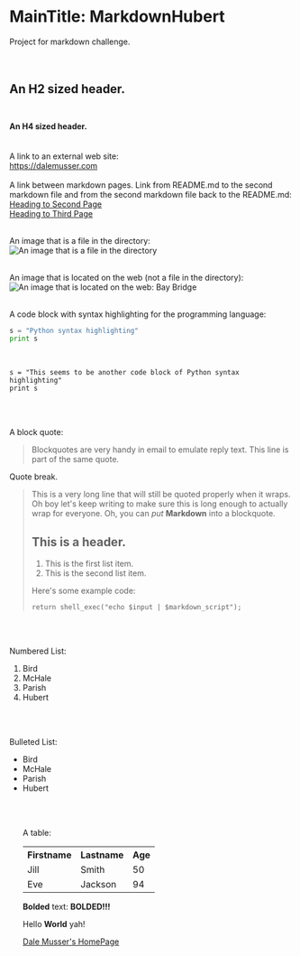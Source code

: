 # MainTitle: MarkdownHubert</br>
Project for markdown challenge.</br></br></br>
## An H2 sized header.</br></br>
#### An H4 sized header.</br></br>
A link to an external web site:</br>
<https://dalemusser.com></br></br>
A link between markdown pages. Link from README.md to the second markdown file and from the second markdown file back to the README.md:</br>
[Heading to Second Page](second.md)</br>
[Heading to Third Page](third.md)</br></br>

An image that is a file in the directory:</br>
![An image that is a file in the directory](https://github.com/Alifanfaron/MarkdownHubert/blob/master/A%20image%20file.png "this is the title text that you succeed in hovering to see")</br></br>

An image that is located on the web (not a file in the directory):</br>
![An image that is located on the web: Bay Bridge](http://www.baybridgeinfo.org/sites/default/files/styles/Poster600337/public/images/implosion_3.jpg?itok=keFIbNiu "this is the title text of the image that is located on the web that you succeed in hovering to see")</br></br>

A code block with syntax highlighting for the programming language:</br>
```python
s = "Python syntax highlighting"
print s
```
</br>
<pre><code>s = "This seems to be another code block of Python syntax highlighting"
print s</code></pre></br></br>

A block quote:</br>
> Blockquotes are very handy in email to emulate reply text.
> This line is part of the same quote.</br>

Quote break.</br>

> This is a very long line that will still be quoted properly when it wraps. Oh boy let's keep writing to make sure this is long enough to actually wrap for everyone. Oh, you can *put* **Markdown** into a blockquote.
> ## This is a header.
> 
> 1.   This is the first list item.
> 2.   This is the second list item.
> 
> Here's some example code:
> 
>     return shell_exec("echo $input | $markdown_script");

</br></br>

Numbered List:</br>
<ol>
<li>Bird</li>
<li>McHale</li>
<li>Parish</li>
<li>Hubert</li>
</ol>

</br></br>

Bulleted List:</br>
<ul>
<li>Bird</li>
<li>McHale</li>
<li>Parish</li>
<li>Hubert</li>
</ol>

</br></br>

A table:</br>
<table style="width:100%">
  <tr>
    <th>Firstname</th>
    <th>Lastname</th> 
    <th>Age</th>
  </tr>
  <tr>
    <td>Jill</td>
    <td>Smith</td> 
    <td>50</td>
  </tr>
  <tr>
    <td>Eve</td>
    <td>Jackson</td> 
    <td>94</td>
  </tr>
</table>

**Bolded** text:
<b>BOLDED!!!</b>


Hello **World** yah!

[Dale Musser's HomePage](https://dalemusser.com)



